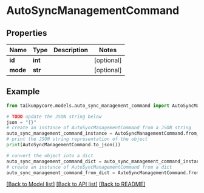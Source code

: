 # AutoSyncManagementCommand


## Properties

Name | Type | Description | Notes
------------ | ------------- | ------------- | -------------
**id** | **int** |  | [optional] 
**mode** | **str** |  | [optional] 

## Example

```python
from taikunpycore.models.auto_sync_management_command import AutoSyncManagementCommand

# TODO update the JSON string below
json = "{}"
# create an instance of AutoSyncManagementCommand from a JSON string
auto_sync_management_command_instance = AutoSyncManagementCommand.from_json(json)
# print the JSON string representation of the object
print(AutoSyncManagementCommand.to_json())

# convert the object into a dict
auto_sync_management_command_dict = auto_sync_management_command_instance.to_dict()
# create an instance of AutoSyncManagementCommand from a dict
auto_sync_management_command_from_dict = AutoSyncManagementCommand.from_dict(auto_sync_management_command_dict)
```
[[Back to Model list]](../README.md#documentation-for-models) [[Back to API list]](../README.md#documentation-for-api-endpoints) [[Back to README]](../README.md)


